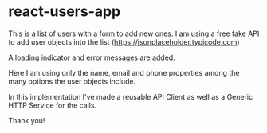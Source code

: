 # react-users-app
 
This is a list of users with a form to add new ones. 
I am using a free fake API to add user objects into the list (https://jsonplaceholder.typicode.com)

A loading indicator and error messages are added.

Here I am using only the name, email and phone properties among the many options the user objects include. 

In this implementation I've made a reusable API Client as well as a Generic HTTP Service for the calls. 

Thank you!
